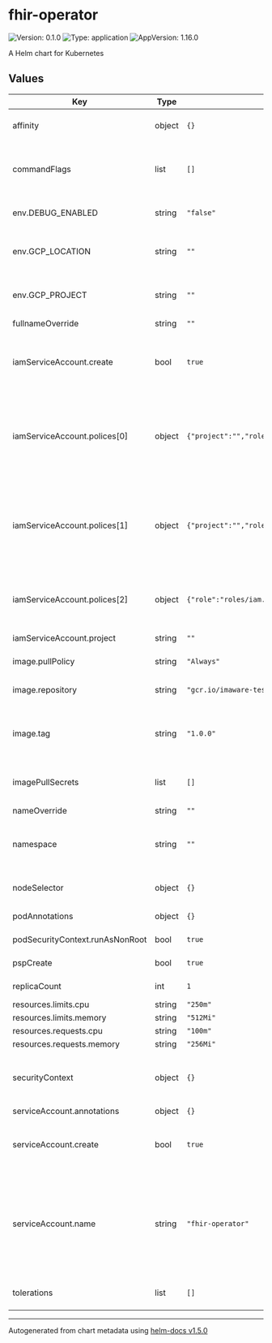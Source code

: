 # fhir-operator

![Version: 0.1.0](https://img.shields.io/badge/Version-0.1.0-informational?style=flat-square) ![Type: application](https://img.shields.io/badge/Type-application-informational?style=flat-square) ![AppVersion: 1.16.0](https://img.shields.io/badge/AppVersion-1.16.0-informational?style=flat-square)

A Helm chart for Kubernetes

## Values

| Key | Type | Default | Description |
|-----|------|---------|-------------|
| affinity | object | `{}` | Requirements for pods to run on node |
| commandFlags | list | `[]` | Additional command arguments that can be passed to controller |
| env.DEBUG_ENABLED | string | `"false"` | env var for enabling debug logging |
| env.GCP_LOCATION | string | `""` | (REQUIRED) env var that points to the GCP location |
| env.GCP_PROJECT | string | `""` | (REQUIRED) env var that points to the project in GCP |
| fullnameOverride | string | `""` |  |
| iamServiceAccount.create | bool | `true` | If running in a cluster with Anthos config connector will create GCP IAM resources |
| iamServiceAccount.polices[0] | object | `{"project":"","role":"roles/healthcare.fhirResourceEditor"}` | (REQUIRED) role for the fhir operator to edit fhir resources in the project. Project must be set to the GCP project in use. |
| iamServiceAccount.polices[1] | object | `{"project":"","role":"roles/healthcare.fhirStoreAdmin"}` | (REQUIRED) role for the fhir operator to edit manage fhir stores in the project. Project must be set to the GCP project in use. |
| iamServiceAccount.polices[2] | object | `{"role":"roles/iam.workloadIdentityUser"}` | (REQUIRED) role for the fhir operator use workload identity |
| iamServiceAccount.project | string | `""` | (REQUIRED) GCP project |
| image.pullPolicy | string | `"Always"` | ImagePullPolicy settings |
| image.repository | string | `"gcr.io/imaware-test/fhir-operator"` | Repository hosting the image |
| image.tag | string | `"1.0.0"` | Overrides the image tag whose default is the chart appVersion. |
| imagePullSecrets | list | `[]` | Image pull secrets for the container registry |
| nameOverride | string | `""` |  |
| namespace | string | `""` | What namesapce to deploy namespaced resources too |
| nodeSelector | object | `{}` | Which node pods should run on |
| podAnnotations | object | `{}` | Additional pod annotations |
| podSecurityContext.runAsNonRoot | bool | `true` | Allow pods to run as root |
| pspCreate | bool | `true` | To create the PSP or not |
| replicaCount | int | `1` | Number of replicas |
| resources.limits.cpu | string | `"250m"` |  |
| resources.limits.memory | string | `"512Mi"` |  |
| resources.requests.cpu | string | `"100m"` |  |
| resources.requests.memory | string | `"256Mi"` |  |
| securityContext | object | `{}` | Additional container secuirty context settings |
| serviceAccount.annotations | object | `{}` |  |
| serviceAccount.create | bool | `true` | Specifies whether a service account should be created |
| serviceAccount.name | string | `"fhir-operator"` | The name of the service account to use. If not set and create is true, a name is generated using the fullname template |
| tolerations | list | `[]` | Which nodes pods should tolerate |

----------------------------------------------
Autogenerated from chart metadata using [helm-docs v1.5.0](https://github.com/norwoodj/helm-docs/releases/v1.5.0)
